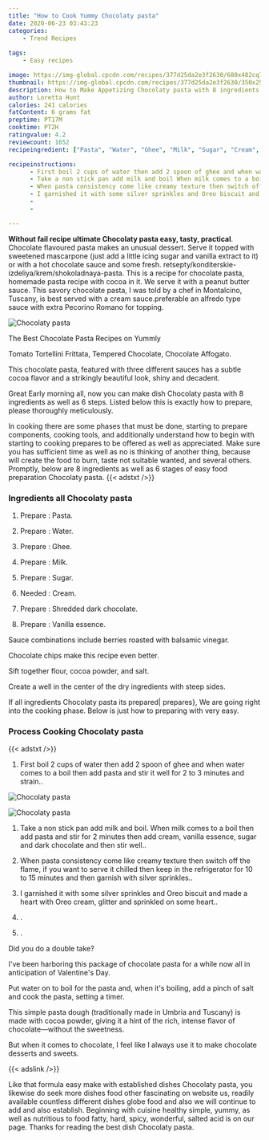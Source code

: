 ```yaml
---
title: "How to Cook Yummy Chocolaty pasta"
date: 2020-06-23 03:43:23
categories:
    - Trend Recipes
    
tags:
    - Easy recipes

image: https://img-global.cpcdn.com/recipes/377d25da2e3f2630/680x482cq70/chocolaty-pasta-recipe-main-photo.jpg
thumbnail: https://img-global.cpcdn.com/recipes/377d25da2e3f2630/350x250cq70/chocolaty-pasta-recipe-main-photo.jpg
description: How to Make Appetizing Chocolaty pasta with 8 ingredients and 6 stages of easy cooking.
author: Loretta Hunt
calories: 241 calories
fatContent: 6 grams fat
preptime: PT17M
cooktime: PT2H
ratingvalue: 4.2
reviewcount: 1652
recipeingredient: ["Pasta", "Water", "Ghee", "Milk", "Sugar", "Cream", "Shredded dark chocolate", "Vanilla essence"]

recipeinstructions: 
      - First boil 2 cups of water then add 2 spoon of ghee and when water comes to a boil then add pasta and stir it well for 2 to 3 minutes and strain 
      - Take a non stick pan add milk and boil When milk comes to a boil then add pasta and stir for 2 minutes then add cream vanilla essence sugar and dark chocolate and then stir well 
      - When pasta consistency come like creamy texture then switch off the flame if you want to serve it chilled then keep in the refrigerator for 10 to 15 minutes and then garnish with silver sprinkles 
      - I garnished it with some silver sprinkles and Oreo biscuit and made a heart with Oreo cream glitter and sprinkled on some heart 
      -  
      - 

---
```




**Without fail recipe ultimate Chocolaty pasta easy, tasty, practical**. Chocolate flavoured pasta makes an unusual dessert. Serve it topped with sweetened mascarpone (just add a little icing sugar and vanilla extract to it) or with a hot chocolate sauce and some fresh. retsepty/konditerskie-izdeliya/krem/shokoladnaya-pasta. This is a recipe for chocolate pasta, homemade pasta recipe with cocoa in it. We serve it with a peanut butter sauce. This savory chocolate pasta, I was told by a chef in Montalcino, Tuscany, is best served with a cream sauce.preferable an alfredo type sauce with extra Pecorino Romano for topping.


![Chocolaty pasta](https://img-global.cpcdn.com/recipes/377d25da2e3f2630/680x482cq70/chocolaty-pasta-recipe-main-photo.jpg "Chocolaty pasta")



The Best Chocolate Pasta Recipes on Yummly

Tomato Tortellini Frittata, Tempered Chocolate, Chocolate Affogato.

This chocolate pasta, featured with three different sauces has a subtle cocoa flavor and a strikingly beautiful look, shiny and decadent.


Great Early morning all, now you can make dish Chocolaty pasta with 8 ingredients as well as 6 steps. Listed below this is exactly how to prepare, please thoroughly meticulously.

In cooking there are some phases that must be done, starting to prepare components, cooking tools, and additionally understand how to begin with starting to cooking prepares to be offered as well as appreciated. Make sure you has sufficient time as well as no is thinking of another thing, because will create the food to burn, taste not suitable wanted, and several others. Promptly, below are 8 ingredients as well as 6 stages of easy food preparation Chocolaty pasta.
{{< adstxt />}}

### Ingredients all Chocolaty pasta


1. Prepare  : Pasta.

1. Prepare  : Water.

1. Prepare  : Ghee.

1. Prepare  : Milk.

1. Prepare  : Sugar.

1. Needed  : Cream.

1. Prepare  : Shredded dark chocolate.

1. Prepare  : Vanilla essence.


Sauce combinations include berries roasted with balsamic vinegar.

Chocolate chips make this recipe even better.

Sift together flour, cocoa powder, and salt.

Create a well in the center of the dry ingredients with steep sides.


If all ingredients Chocolaty pasta its prepared| prepares}, We are going right into the cooking phase. Below is just how to preparing with very easy.

### Process Cooking Chocolaty pasta

{{< adstxt />}}


1. First boil 2 cups of water then add 2 spoon of ghee and when water comes to a boil then add pasta and stir it well for 2 to 3 minutes and strain..



![Chocolaty pasta](https://img-global.cpcdn.com/steps/119696cad08ea6af/160x128cq70/chocolaty-pasta-recipe-step-1-photo.jpg" "Chocolaty pasta")

![Chocolaty pasta](https://img-global.cpcdn.com/steps/469a78de0bfe189c/160x128cq70/chocolaty-pasta-recipe-step-1-photo.jpg" "Chocolaty pasta")



1. Take a non stick pan add milk and boil. When milk comes to a boil then add pasta and stir for 2 minutes then add cream, vanilla essence, sugar and dark chocolate and then stir well..



1. When pasta consistency come like creamy texture then switch off the flame, if you want to serve it chilled then keep in the refrigerator for 10 to 15 minutes and then garnish with silver sprinkles..



1. I garnished it with some silver sprinkles and Oreo biscuit and made a heart with Oreo cream, glitter and sprinkled on some heart..



1. .



1. .




Did you do a double take?

I&#39;ve been harboring this package of chocolate pasta for a while now all in anticipation of Valentine&#39;s Day.

Put water on to boil for the pasta and, when it&#39;s boiling, add a pinch of salt and cook the pasta, setting a timer.

This simple pasta dough (traditionally made in Umbria and Tuscany) is made with cocoa powder, giving it a hint of the rich, intense flavor of chocolate—without the sweetness.

But when it comes to chocolate, I feel like I always use it to make chocolate desserts and sweets.


{{< adslink />}}

Like that formula easy make with established dishes Chocolaty pasta, you likewise do seek more dishes food other fascinating on website us, readily available countless different dishes globe food and also we will continue to add and also establish. Beginning with cuisine healthy simple, yummy, as well as nutritious to food fatty, hard, spicy, wonderful, salted acid is on our page. Thanks for reading the best dish Chocolaty pasta.

